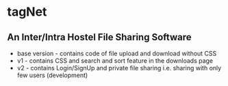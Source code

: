 # tagNet
## An Inter/Intra Hostel File Sharing Software
* base version - contains code of file upload and download without CSS
* v1 - contains CSS and search and sort feature in the downloads page
* v2 - contains Login/SignUp and private file sharing i.e. sharing with only few users (development)
